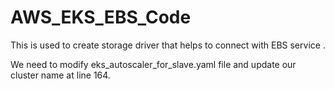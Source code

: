 # AWS_EKS_EBS_Code
This is used to create storage driver that helps to connect with EBS service . 

We need to modify eks_autoscaler_for_slave.yaml file and update our cluster name at line 164. 
